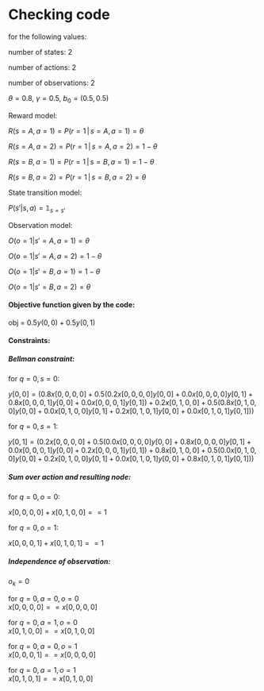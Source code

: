 # Checking code
for the following values:

number of states: 2

number of actions: 2

number of observations: 2

$\theta = 0.8$, $\gamma = 0.5$, $b_0 = (0.5, 0.5)$

Reward model:

$R(s = A, a = 1) = P(r = 1 \,|\, s= A, a=1) = \theta$  

$R(s = A, a = 2) = P(r = 1 \,|\, s= A, a=2) = 1 - \theta$ 

$R(s = B, a = 1) = P(r = 1 \,|\, s= B, a=1) = 1 - \theta$ 

$R(s = B, a = 2) = P(r = 1 \,|\, s= B, a=2) = \theta$ 

State transition model:

$P(s'|s, a) = \mathbb{1}_{s=s'}$ 

Observation model:

$O(o = 1|s' = A,a = 1) = \theta$

$O(o = 1|s' = A,a = 2) = 1 - \theta$

$O(o = 1|s' = B,a = 1) = 1 - \theta$

$O(o = 1|s' = B,a = 2) = \theta$

#### Objective function given by the code:

obj = $0.5 y(0,0) + 0.5 y(0,1)$

#### Constraints:

##### Bellman constraint:

for $q = 0, s = 0$: 

$y[0,0] = (0.8 x[0,0,0,0] + 0.5 (0.2 x[0,0,0,0] y[0,0] + 0.0 x[0,0,0,0] y[0,1] + 0.8 x[0,0,0,1] y[0,0] + 0.0 x[0,0,0,1] y[0,1])+  
0.2 x[0,1,0,0] + 0.5 (0.8 x[0,1,0,0] y[0,0] + 0.0 x[0,1,0,0] y[0,1] + 0.2 x[0,1,0,1] y[0,0] + 0.0 x[0,1,0,1] y[0,1]))$

 for $q = 0, s = 1:$
 
 $y[0,1] = (0.2 x[0,0,0,0] + 0.5 (0.0 x[0,0,0,0] y[0,0] + 0.8 x[0,0,0,0] y[0,1] + 0.0 x[0,0,0,1] y[0,0] + 0.2 x[0,0,0,1] y[0,1])+  
 0.8 x[0,1,0,0] + 0.5 (0.0 x[0,1,0,0] y[0,0] + 0.2 x[0,1,0,0] y[0,1] + 0.0 x[0,1,0,1] y[0,0] + 0.8 x[0,1,0,1] y[0,1]))$

 ##### Sum over action and resulting node:

 for $q = 0, o = 0:$

 $x[0,0,0,0] + x[0,1,0,0] == 1$

 for $q = 0, o = 1:$

 $x[0,0,0,1] + x[0,1,0,1] == 1$

 ##### Independence of observation:

 $o_k = 0$
 
for $q = 0, a = 0, o = 0$  
$x[0,0,0,0] == x[0,0,0,0]$

for $q = 0, a = 1, o = 0$  
$x[0,1,0,0] == x[0,1,0,0]$ 

for $q = 0, a = 0, o = 1$  
$x[0,0,0,1] ==  x[0,0,0,0]$ 

for $q = 0, a = 1, o = 1$  
$x[0,1,0,1] == x[0,1,0,0]$ 
